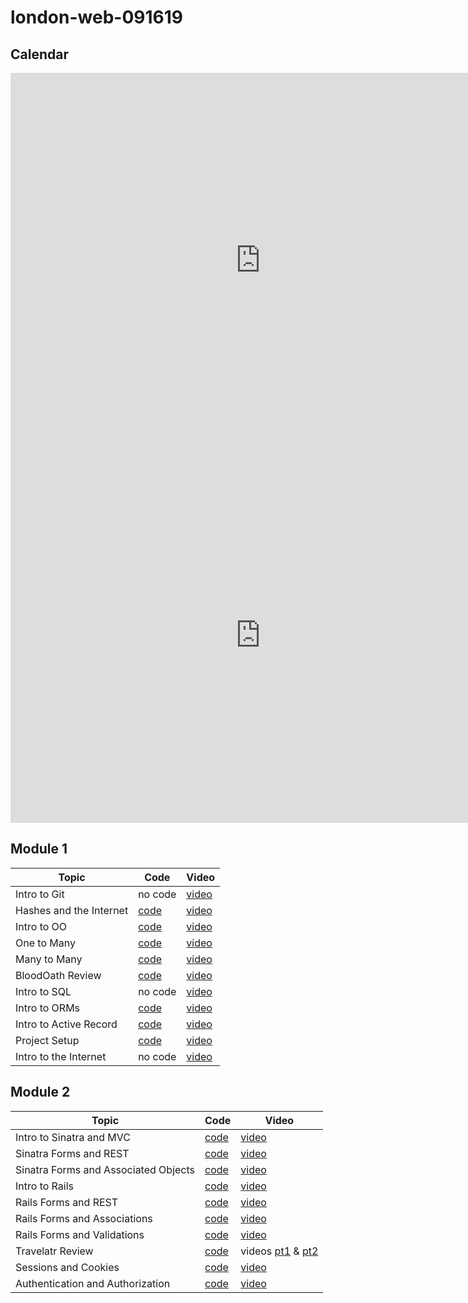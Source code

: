 # london-web-091619

## Calendar
<iframe src="https://calendar.google.com/calendar/embed?src=flatironschool.com_ci82l9i0isr37flssso1p91f94%40group.calendar.google.com&ctz=Europe%2FLondon" style="border: 0" width="800" height="600" frameborder="0" scrolling="no"></iframe>

<iframe src="https://calendar.google.com/calendar/embed?src=flatironschool.com_c8ej6uglnc1nq66t9j9rdpp7m0%40group.calendar.google.com&ctz=Europe%2FLondon" style="border: 0" width="800" height="600" frameborder="0" scrolling="no"></iframe>

## Module 1

| Topic            | Code                | Video                |
| -----            | ----                | -----                |
| Intro to Git     | no code             | [video](https://youtu.be/-VmigyKsoF8) |
| Hashes and the Internet     | [code](https://github.com/learn-co-students/london-web-091619/tree/master/1-hashes-and-the-internet)             | [video](https://youtu.be/_NTIMAXRMT0) |
| Intro to OO    | [code](https://github.com/learn-co-students/london-web-091619/tree/master/2-oo-intro)             | [video](https://youtu.be/pyfpcb0cQkM) |
| One to Many   | [code](https://github.com/learn-co-students/london-web-091619/tree/master/3-one-to-many)             | [video](https://youtu.be/ZvUdiqvzk9I) |
| Many to Many   | [code](https://github.com/learn-co-students/london-web-091619/tree/master/4-many-to-many)             | [video](https://youtu.be/cD67QgRrEN0) |
| BloodOath Review   | [code](https://github.com/learn-co-students/london-web-091619/tree/master/5-blood-oath-relations)             | [video](https://youtu.be/cCZdfJhq-uU) |
| Intro to SQL | no code                | [video](https://youtu.be/rtbgotd_thQ) |
| Intro to ORMs| [code](https://github.com/learn-co-students/london-web-091619/tree/master/6-intro-to-orms)             | [video](https://www.youtube.com/watch?v=I7XWxj2dM7c) |
| Intro to Active Record | [code](https://github.com/learn-co-students/london-web-091619/tree/master/7-active-record-intro)             | [video](https://youtu.be/bjXjCXatRc8) |
| Project Setup | [code](https://github.com/learn-co-students/london-web-091619/tree/master/8-project-setup)             | [video](https://youtu.be/JSWS3DQb6RY) |
| Intro to the Internet | no code   | [video](https://youtu.be/1D8sZumkHOo) |


## Module 2

| Topic            | Code                | Video                |
| -----            | ----                | -----                |
| Intro to Sinatra and MVC | [code](https://github.com/learn-co-students/london-web-091619/tree/master/9-sinatra-mvc-intro)             | [video](https://youtu.be/8jat4ZTLMBc) |
| Sinatra Forms and REST | [code](https://github.com/learn-co-students/london-web-091619/tree/master/10-sinatra-forms-rest)             | [video](https://youtu.be/S_TPw5cNIUQ) |
| Sinatra Forms and Associated Objects | [code](https://github.com/learn-co-students/london-web-091619/tree/master/11-sinatra-forms-associated-objects)             | [video](https://youtu.be/DJQnEyagYwA) |
| Intro to Rails | [code](https://github.com/learn-co-students/london-web-091619/tree/master/12-intro-to-rails)             | [video](https://youtu.be/dWwlsecDWoQ) |
| Rails Forms and REST | [code](https://github.com/learn-co-students/london-web-091619/tree/master/13-rails-forms-rest)             | [video](https://youtu.be/zeZKvdk7K7A) |
| Rails Forms and Associations| [code](https://github.com/learn-co-students/london-web-091619/tree/master/14-rails-forms-associations)             | [video](https://youtu.be/yHF_NIAWe1g) |
| Rails Forms and Validations| [code](https://github.com/learn-co-students/london-web-091619/tree/master/15-rails-forms-validations)             | [video](https://youtu.be/_e4tiuyIXdk) |
| Travelatr Review | [code](https://github.com/learn-co-students/london-web-091619/tree/master/16-travelatr-review) | videos [pt1](https://youtu.be/031aIpji5Zk) & [pt2](https://youtu.be/UPWxVmz6wSU) |
| Sessions and Cookies | [code](https://github.com/learn-co-students/london-web-091619/tree/master/17-sessions-and-cookies) | [video](https://youtu.be/9mT3EvNBayc) |
| Authentication and Authorization | [code](https://github.com/learn-co-students/london-web-091619/tree/master/18-authentication-and-authorization) | [video](https://youtu.be/D0tNYzCdZNg) |







